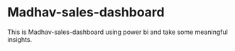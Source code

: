 # Madhav-sales-dashboard
This is Madhav-sales-dashboard using power bi and take some meaningful insights.
